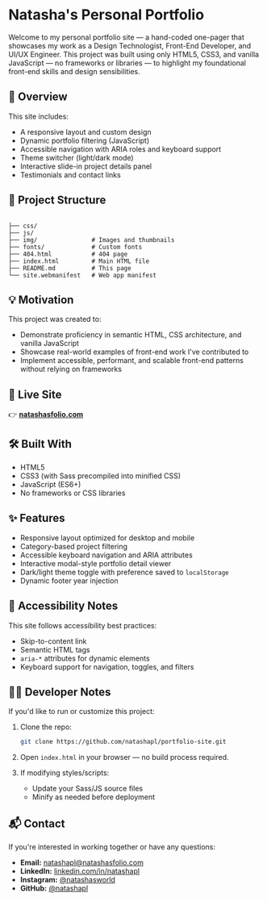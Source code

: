 # Natasha's Personal Portfolio

Welcome to my personal portfolio site — a hand-coded one-pager that showcases my work as a Design Technologist, Front-End Developer, and UI/UX Engineer. This project was built using only HTML5, CSS3, and vanilla JavaScript — no frameworks or libraries — to highlight my foundational front-end skills and design sensibilities.

## 🧠 Overview

This site includes:

- A responsive layout and custom design
- Dynamic portfolio filtering (JavaScript)
- Accessible navigation with ARIA roles and keyboard support
- Theme switcher (light/dark mode)
- Interactive slide-in project details panel
- Testimonials and contact links

## 📂 Project Structure

```

├── css/
├── js/
├── img/               # Images and thumbnails
├── fonts/             # Custom fonts
├── 404.html           # 404 page
├── index.html         # Main HTML file
├── README.md          # This page
└── site.webmanifest   # Web app manifest
```

## 💡 Motivation

This project was created to:

- Demonstrate proficiency in semantic HTML, CSS architecture, and vanilla JavaScript
- Showcase real-world examples of front-end work I've contributed to
- Implement accessible, performant, and scalable front-end patterns without relying on frameworks

## 🔗 Live Site

👉 **[natashasfolio.com](https://www.natashasfolio.com)**

## 🛠 Built With

- HTML5
- CSS3 (with Sass precompiled into minified CSS)
- JavaScript (ES6+)
- No frameworks or CSS libraries

## ✨ Features

- Responsive layout optimized for desktop and mobile
- Category-based project filtering
- Accessible keyboard navigation and ARIA attributes
- Interactive modal-style portfolio detail viewer
- Dark/light theme toggle with preference saved to `localStorage`
- Dynamic footer year injection

## 🧪 Accessibility Notes

This site follows accessibility best practices:

- Skip-to-content link
- Semantic HTML tags
- `aria-*` attributes for dynamic elements
- Keyboard support for navigation, toggles, and filters

## 🧑‍💻 Developer Notes

If you'd like to run or customize this project:

1. Clone the repo:

   ```bash
   git clone https://github.com/natashapl/portfolio-site.git
   ```

2. Open `index.html` in your browser — no build process required.

3. If modifying styles/scripts:
   - Update your Sass/JS source files
   - Minify as needed before deployment

## 📬 Contact

If you're interested in working together or have any questions:

- **Email:** [natashapl@natashasfolio.com](mailto:natashapl@natashasfolio.com)
- **LinkedIn:** [linkedin.com/in/natashapl](https://www.linkedin.com/in/natashapl)
- **Instagram:** [@natashasworld](https://www.instagram.com/natashasworld/)
- **GitHub:** [@natashapl](https://github.com/natashapl)
